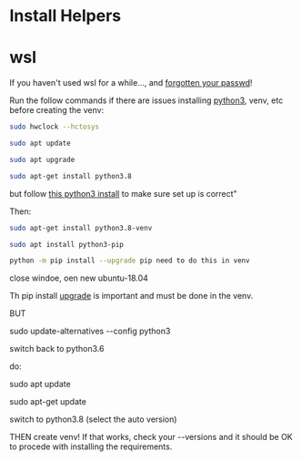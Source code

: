 # Install Helpers

# wsl

If you haven't used wsl for a while..., and [forgotten your passwd](https://askubuntu.com/questions/931940/unable-to-change-the-root-password-in-windows-10-wsl)!

Run the follow commands if there are issues installing [python3](https://www.itsupportwale.com/blog/how-to-upgrade-to-python-3-8-on-ubuntu-18-04-lts/), venv, etc before creating the venv:

```bash
sudo hwclock --hctosys

sudo apt update

sudo apt upgrade
```

```bash
sudo apt-get install python3.8
```

but follow [this python3 install](https://www.itsupportwale.com/blog/how-to-upgrade-to-python-3-8-on-ubuntu-18-04-lts/) to make sure set up is correct"

Then:

```bash
sudo apt-get install python3.8-venv

sudo apt install python3-pip

python -m pip install --upgrade pip need to do this in venv
```

close windoe, oen new ubuntu-18.04

Th pip install [upgrade](https://stackoverflow.com/questions/64517366/python-error-while-installing-matplotlib) is important and must be done in the venv.

BUT

sudo update-alternatives --config python3

switch back to python3.6

do:

sudo apt update

sudo apt-get update

switch to python3.8 (select the auto version)

THEN create venv! If that works, check your --versions and it should be OK to procede with installing the requirements. 